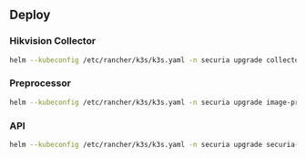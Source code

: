 ## Deploy

### Hikvision Collector

```bash
helm --kubeconfig /etc/rancher/k3s/k3s.yaml -n securia upgrade collector-hikvision helm/charts/collector_hikvision -i -f helm/charts/collector_hikvision/values.yaml --create-namespace
```

### Preprocessor

```bash
helm --kubeconfig /etc/rancher/k3s/k3s.yaml -n securia upgrade image-preprocessor helm/charts/image_preprocessor -i -f helm/charts/image_preprocessor/values.yaml --create-namespace
```

### API

```bash
helm --kubeconfig /etc/rancher/k3s/k3s.yaml -n securia upgrade securia-api helm/charts/securia_api -i -f helm/charts/securia_api/values.yaml --create-namespace
```
